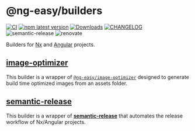 # @ng-easy/builders

[![CI](https://github.com/ng-easy/platform/actions/workflows/ci.yml/badge.svg)](https://github.com/ng-easy/platform/actions/workflows/ci.yml) [![npm latest version](https://img.shields.io/npm/v/@ng-easy/builders/latest.svg)](https://www.npmjs.com/package/@ng-easy/builders) [![Downloads](https://img.shields.io/npm/dm/@ng-easy/builders)](https://www.npmjs.com/package/@ng-easy/builders) [![CHANGELOG](https://img.shields.io/badge/CHANGELOG--orange.svg)](/libs/builders/CHANGELOG.md) ![semantic-release](https://img.shields.io/badge/%20%20%F0%9F%93%A6%F0%9F%9A%80-semantic--release-e10079.svg) ![renovate](https://img.shields.io/badge/maintaied%20with-renovate-blue?logo=renovatebot)

Builders for [Nx](https://nx.dev) and [Angular](https://angular.io) projects.

## [image-optimizer](https://github.com/ng-easy/platform/blob/main/libs/builders/src/semantic-release)

This builder is a wrapper of [`@ng-easy/image-optimizer`](https://github.com/ng-easy/platform/tree/main/libs/image-optimizer) designed to generate build time optimized images from an assets folder.

## [semantic-release](https://github.com/ng-easy/platform/blob/main/libs/builders/src/semantic-release)

This builder is a wrapper of [**semantic-release**](https://github.com/semantic-release/semantic-release) that automates the release workflow of Nx/Angular projects.
